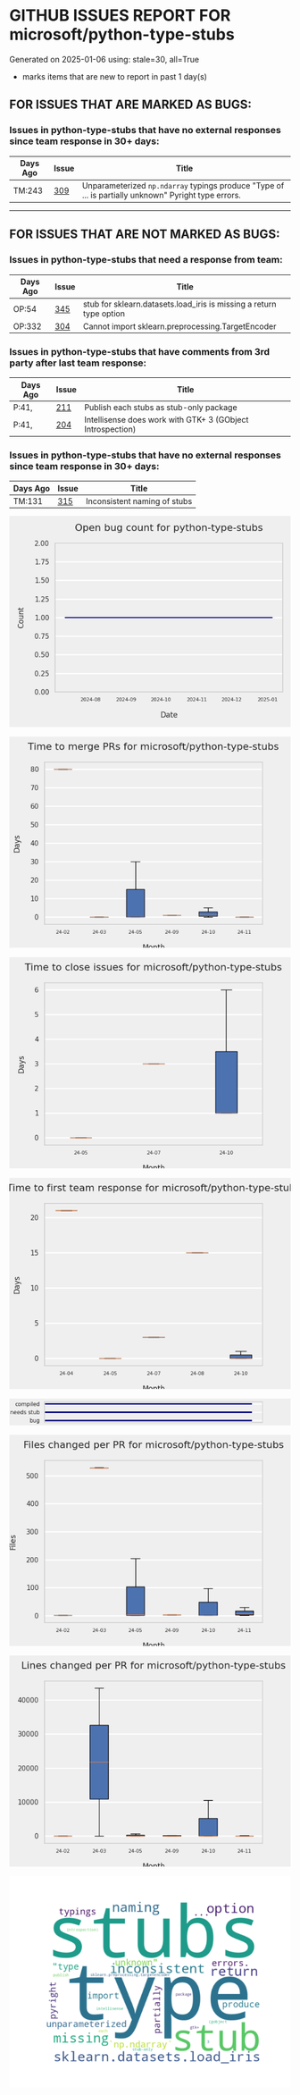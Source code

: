 
# GITHUB ISSUES REPORT FOR microsoft/python-type-stubs


Generated on 2025-01-06 using: stale=30, all=True


* marks items that are new to report in past 1 day(s)


## FOR ISSUES THAT ARE MARKED AS BUGS:


### Issues in python-type-stubs that have no external responses since team response in 30+ days:

| Days Ago | Issue | Title |
| --- | --- | --- |
 |  TM:243  |[309](https://github.com/microsoft/python-type-stubs/issues/309 "Unparameterized `np.ndarray` typings produce &quot;Type of ... is partially unknown&quot; Pyright type errors.") | Unparameterized `np.ndarray` typings produce "Type of ... is partially unknown" Pyright type errors. |

---

## FOR ISSUES THAT ARE NOT MARKED AS BUGS:


### Issues in python-type-stubs that need a response from team:

| Days Ago | Issue | Title |
| --- | --- | --- |
 |  OP:54  |[345](https://github.com/microsoft/python-type-stubs/issues/345 "stub for sklearn.datasets.load_iris is missing a return type option") | stub for sklearn.datasets.load_iris is missing a return type option |
 |  OP:332  |[304](https://github.com/microsoft/python-type-stubs/issues/304 "Cannot import sklearn.preprocessing.TargetEncoder") | Cannot import sklearn.preprocessing.TargetEncoder |

### Issues in python-type-stubs that have comments from 3rd party after last team response:

| Days Ago | Issue | Title |
| --- | --- | --- |
 |  P:41,  |[211](https://github.com/microsoft/python-type-stubs/issues/211 "Publish each stubs as stub-only package") | Publish each stubs as stub-only package |
 |  P:41,  |[204](https://github.com/microsoft/python-type-stubs/issues/204 "Intellisense does work with GTK+ 3 (GObject Introspection)") | Intellisense does work with GTK+ 3 (GObject Introspection) |

### Issues in python-type-stubs that have no external responses since team response in 30+ days:

| Days Ago | Issue | Title |
| --- | --- | --- |
 |  TM:131  |[315](https://github.com/microsoft/python-type-stubs/issues/315 "Inconsistent naming of stubs") | Inconsistent naming of stubs |






![](bugcount.png)

![](time_to_merge_prs.png)

![](time_to_close_issues.png)

![](time_to_first_response.png)

![](label_frequencies.png)

![](files_changed_per_pr.png)

![](lines_changed_per_pr.png)

![](termcloud.png)